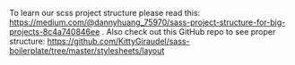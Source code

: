 To learn our scss project structure please read this: https://medium.com/@dannyhuang_75970/sass-project-structure-for-big-projects-8c4a740846ee .
Also check out this GitHub repo to see proper structure: https://github.com/KittyGiraudel/sass-boilerplate/tree/master/stylesheets/layout
